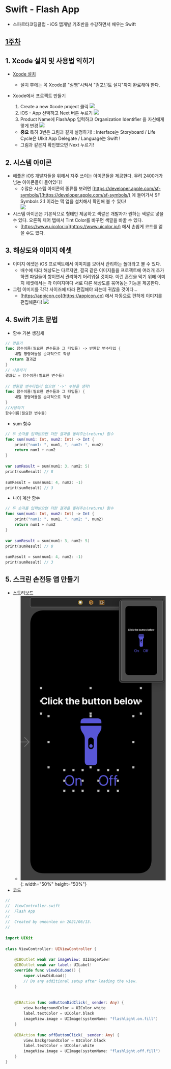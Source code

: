 # Swift - Flash App 
* 스파르타코딩클럽 - iOS 앱개발 기초반을 수강하면서 배우는 Swift

## [1주차](https://www.notion.so/iOS-1-8853f9fd744f4334b636944012718273#f28db804624f4af6aa46ec2e3e46610f)
## 1. Xcode 설치 및 사용법 익히기
* [Xcode 설치](https://apps.apple.com/us/app/xcode/id497799835?mt=12)
  * 설치 후에는 꼭 Xcode를 "실행"시켜서 "컴포넌트 설치"까지 완료해야 한다. 
* Xcode에서 프로젝트 만들기
  1. Create a new Xcode project 클릭
    ![](https://www.notion.so/image/https%3A%2F%2Fs3-us-west-2.amazonaws.com%2Fsecure.notion-static.com%2F45e6132b-20d8-47a8-9533-e482a875eb7e%2FXnote_new_project_1.png?table=block&id=183f3dec-5e8e-4239-855f-2fbeaa31134e&spaceId=83c75a39-3aba-4ba4-a792-7aefe4b07895&width=3660&userId=&cache=v2)
  2. iOS - App 선택하고 Next 버튼 누르기
    ![](https://www.notion.so/image/https%3A%2F%2Fs3-us-west-2.amazonaws.com%2Fsecure.notion-static.com%2F6966dcd6-35c9-4d74-bd80-5c18be9889b8%2FFlashApp_3.jpg?table=block&id=cc744e69-b801-454d-840d-4f5edf68a9cd&spaceId=83c75a39-3aba-4ba4-a792-7aefe4b07895&width=1890&userId=&cache=v2)
  3. Product Name에 FlashApp 입력하고 Organization Identifier 을 자신에게 맞게 변경
    ![](https://www.notion.so/image/https%3A%2F%2Fs3-us-west-2.amazonaws.com%2Fsecure.notion-static.com%2F108e2fc7-23e8-41dd-a8db-d768654a62b6%2F3_2.jpg?table=block&id=a0abf6aa-ed61-4d5d-aaf6-3e0ec6fdf836&spaceId=83c75a39-3aba-4ba4-a792-7aefe4b07895&width=1910&userId=&cache=v2)

    * **중요** 특히 3번은 그림과 같게 설정하기!
      : Interface는 Storyboard / Life Cycle은 UIkit App Delegate / Language는 Swift ! 
    * 그림과 같은지 확인했으면 Next 누르기!

## 2. 시스템 아이콘
* 애플은 iOS 개발자들을 위해서 자주 쓰이는 아이콘들을 제공한다. 무려 2400개가 넘는 아이콘들이 들어있다!
  * 수많은 시스템 아이콘의 종류를 보려면 [https://developer.apple.com/sf-symbols/](https://developer.apple.com/sf-symbols/) 에 들어가서 SF Symbols 2.1 이라는 맥 앱을 설치해서 확인해 볼 수 있다!<br>
  ![](https://www.notion.so/image/https%3A%2F%2Fs3-us-west-2.amazonaws.com%2Fsecure.notion-static.com%2F1abfbd61-e922-482a-89bd-166183c91e18%2FUntitled.png?table=block&id=8e5b5802-9cf2-43b7-acb2-ddbd178e8c11&spaceId=83c75a39-3aba-4ba4-a792-7aefe4b07895&width=1500&userId=&cache=v2)<br>
* 시스템 아이콘은 기본적으로 형태만 제공하고 색깔은 개발자가 원하는 색깔로 넣을 수 있다. 오른쪽 제어 탭에서 Tint Color를 바꾸면 색깔을 바꿀 수 있다.
  * [https://www.uicolor.io](https://www.uicolor.io/) 에서 손쉽게 코드를 얻을 수도 있다.

## 3. 해상도와 이미지 에셋
* 이미지 에셋은 iOS 프로젝트에서 이미지를 모아서 관리하는 폴더라고 볼 수 있다.
  * 배수에 따라 해상도는 다르지만, 결국 같은 이미지들을 프로젝트에 여러개 추가하면 파일들이 쌓이면서 관리하기 어려워질 것이다. 이런 혼란을 막기 위해 이미지 에셋에서는 각 이미지마다 서로 다른 해상도를 묶어놓는 기능을 제공한다. 
* 그럼 이미지를 각각 사이즈에 따라 편집해야 되는데 귀찮을 것이다...
  * [https://appicon.co](https://appicon.co) 에서 자동으로 편하게 이미지를 편집해준다!
  ![](https://www.notion.so/image/https%3A%2F%2Fs3-us-west-2.amazonaws.com%2Fsecure.notion-static.com%2Fab5c4419-c992-4e2d-a098-be04d3c98374%2FUntitled.png?table=block&id=aaa8eb7d-7e3b-45a2-9362-f375400edec2&spaceId=83c75a39-3aba-4ba4-a792-7aefe4b07895&width=4100&userId=&cache=v2)
  
## 4. Swift 기초 문법
* 함수 기본 생김새
```Swift
// 만들기
func 함수이름(필요한 변수들과 그 타입들) -> 반환할 변수타입 {
	내릴 명령어들을 순차적으로 작성
  return 결과값
}
// 사용하기
결과값 = 함수이름(필요한 변수들)

// 반환할 변수타입이 없으면 '->' 부분을 생략!
func 함수이름(필요한 변수들과 그 타입들) {
	내릴 명령어들을 순차적으로 작성
}
//사용하기
함수이름(필요한 변수들)
```

* sum 함수
```Swift
// 두 숫자를 입력받으면 더한 결과를 돌려주는(return) 함수
func sum(num1: Int, num2: Int) -> Int {
    print("num1: ", num1, ", num2: ", num2)
    return num1 + num2
}

var sumResult = sum(num1: 3, num2: 5) 
print(sumResult) // 8

sumResult = sum(num1: 4, num2: -1)
print(sumResult) // 3
```

* 나이 계산 함수
```Swift
// 두 숫자를 입력받으면 더한 결과를 돌려주는(return) 함수
func sum(num1: Int, num2: Int) -> Int {
    print("num1: ", num1, ", num2: ", num2)
    return num1 + num2
}

var sumResult = sum(num1: 3, num2: 5) 
print(sumResult) // 8

sumResult = sum(num1: 4, num2: -1)
print(sumResult) // 3
```
## 5. 스크린 손전등 앱 만들기
* 스토리보드
  * ![](storyboard.png){: width="50%" height="50%"}
* 코드
```Swift
//
//  ViewController.swift
//  Flash App
//
//  Created by oneonlee on 2021/06/13.
//

import UIKit

class ViewController: UIViewController {

    @IBOutlet weak var imageView: UIImageView!
    @IBOutlet weak var label: UILabel!
    override func viewDidLoad() {
        super.viewDidLoad()
        // Do any additional setup after loading the view.
    }

    
    @IBAction func onButtonDidClick(_ sender: Any) {
        view.backgroundColor = UIColor.white
        label.textColor = UIColor.black
        imageView.image = UIImage(systemName: "flashlight.on.fill")
    }
    
    @IBAction func offButtonClick(_ sender: Any) {
        view.backgroundColor = UIColor.black
        label.textColor = UIColor.white
        imageView.image = UIImage(systemName: "flashlight.off.fill")
    }
}
```
  
  
